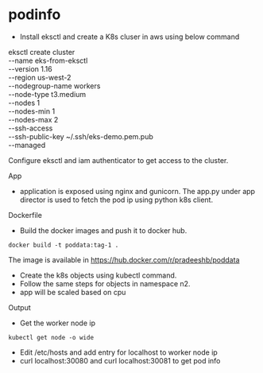 # podinfo
* Install eksctl and create a K8s cluser in aws using below command

 eksctl create cluster \
    --name eks-from-eksctl \
    --version 1.16 \
    --region us-west-2 \
    --nodegroup-name workers \
    --node-type t3.medium \
    --nodes 1 \
    --nodes-min 1 \
    --nodes-max 2 \
    --ssh-access \
    --ssh-public-key ~/.ssh/eks-demo.pem.pub \
    --managed
    
 Configure eksctl and iam authenticator to get access to the cluster. 
 
 App
 
 * application is exposed using nginx and gunicorn. The app.py under app director is used to fetch the pod ip using python k8s client.
 
 Dockerfile
 
 * Build the docker images and push it to docker hub.
 
 ``` docker build -t poddata:tag-1 . ```
 
 The image is available in https://hub.docker.com/r/pradeeshb/poddata
 
 
 * Create the k8s objects using kubectl command.
 * Follow the same steps for objects in namespace n2.
 * app will be scaled based on cpu
 
 Output
 
 * Get the worker node ip
 
``` kubectl get node -o wide ```
 
 * Edit /etc/hosts and add entry for localhost to worker node ip
 * curl localhost:30080 and curl localhost:30081 to get pod info
 
 
 
 
 


